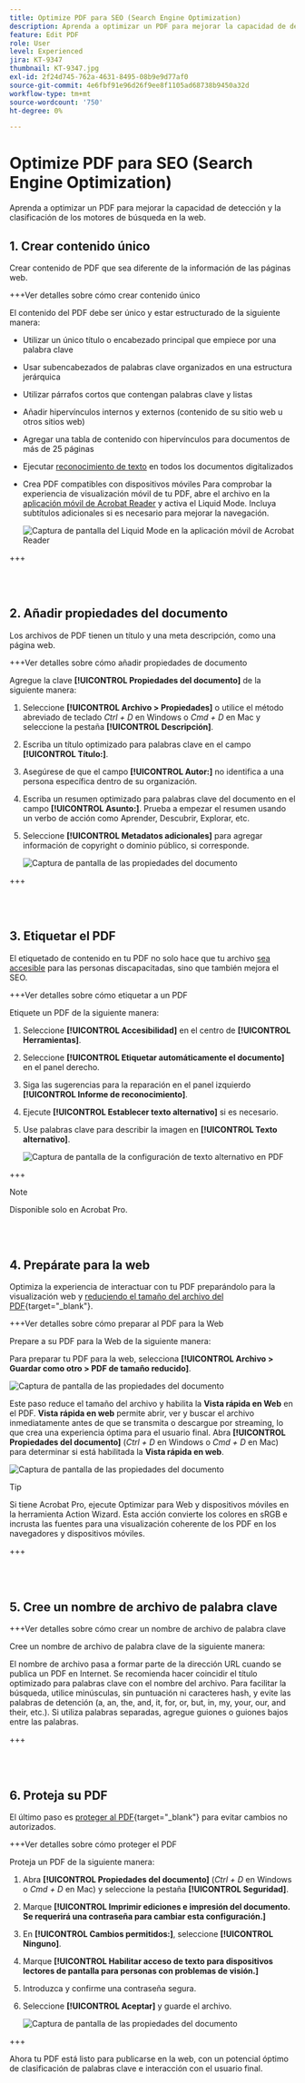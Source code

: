 ```yaml
---
title: Optimize PDF para SEO (Search Engine Optimization)
description: Aprenda a optimizar un PDF para mejorar la capacidad de detección y la clasificación de los motores de búsqueda en la web
feature: Edit PDF
role: User
level: Experienced
jira: KT-9347
thumbnail: KT-9347.jpg
exl-id: 2f24d745-762a-4631-8495-08b9e9d77af0
source-git-commit: 4e6fbf91e96d26f9ee8f1105ad68738b9450a32d
workflow-type: tm+mt
source-wordcount: '750'
ht-degree: 0%

---
```


# Optimize PDF para SEO (Search Engine Optimization)

Aprenda a optimizar un PDF para mejorar la capacidad de detección y la clasificación de los motores de búsqueda en la web.

## 1. Crear contenido único

Crear contenido de PDF que sea diferente de la información de las páginas web.

+++Ver detalles sobre cómo crear contenido único

El contenido del PDF debe ser único y estar estructurado de la siguiente manera:

* Utilizar un único título o encabezado principal que empiece por una palabra clave
* Usar subencabezados de palabras clave organizados en una estructura jerárquica
* Utilizar párrafos cortos que contengan palabras clave y listas
* Añadir hipervínculos internos y externos (contenido de su sitio web u otros sitios web)
* Agregar una tabla de contenido con hipervínculos para documentos de más de 25 páginas
* Ejecutar [reconocimiento de texto](https://experienceleague.adobe.com/docs/document-cloud-learn/acrobat-learning/getting-started/scan-and-ocr.html) en todos los documentos digitalizados
* Crea PDF compatibles con dispositivos móviles
Para comprobar la experiencia de visualización móvil de tu PDF, abre el archivo en la [aplicación móvil de Acrobat Reader](https://www.adobe.com/acrobat/mobile/acrobat-reader.html) y activa el Liquid Mode. Incluya subtítulos adicionales si es necesario para mejorar la navegación.

  ![Captura de pantalla del Liquid Mode en la aplicación móvil de Acrobat Reader](../assets/optimizeseo1.png)

+++

<br> 

## 2. Añadir propiedades del documento

Los archivos de PDF tienen un título y una meta descripción, como una página web.

+++Ver detalles sobre cómo añadir propiedades de documento

Agregue la clave **[!UICONTROL Propiedades del documento]** de la siguiente manera:

1. Seleccione **[!UICONTROL Archivo > Propiedades]** o utilice el método abreviado de teclado *Ctrl + D* en Windows o *Cmd + D* en Mac y seleccione la pestaña **[!UICONTROL Descripción]**.
1. Escriba un título optimizado para palabras clave en el campo **[!UICONTROL Título:]**.
1. Asegúrese de que el campo **[!UICONTROL Autor:]** no identifica a una persona específica dentro de su organización.
1. Escriba un resumen optimizado para palabras clave del documento en el campo **[!UICONTROL Asunto:]**.
Prueba a empezar el resumen usando un verbo de acción como Aprender, Descubrir, Explorar, etc.
1. Seleccione **[!UICONTROL Metadatos adicionales]** para agregar información de copyright o dominio público, si corresponde.

   ![Captura de pantalla de las propiedades del documento](../assets/optimizeseo2.png)

+++

<br> 

## 3. Etiquetar el PDF

El etiquetado de contenido en tu PDF no solo hace que tu archivo [sea accesible](https://experienceleague.adobe.com/docs/document-cloud-learn/acrobat-learning/advanced-tasks/accessibility.html) para las personas discapacitadas, sino que también mejora el SEO.

+++Ver detalles sobre cómo etiquetar a un PDF

Etiquete un PDF de la siguiente manera:

1. Seleccione **[!UICONTROL Accesibilidad]** en el centro de **[!UICONTROL Herramientas]**.
1. Seleccione **[!UICONTROL Etiquetar automáticamente el documento]** en el panel derecho.
1. Siga las sugerencias para la reparación en el panel izquierdo **[!UICONTROL Informe de reconocimiento]**.
1. Ejecute **[!UICONTROL Establecer texto alternativo]** si es necesario.
1. Use palabras clave para describir la imagen en **[!UICONTROL Texto alternativo]**.

   ![Captura de pantalla de la configuración de texto alternativo en PDF](../assets/optimizeseo3.png)

+++

>[!NOTE]
>
>Disponible solo en Acrobat Pro.

<br> 

## 4. Prepárate para la web

Optimiza la experiencia de interactuar con tu PDF preparándolo para la visualización web y [reduciendo el tamaño del archivo del PDF](https://www.adobe.com/es/acrobat/online/compress-pdf.html){target="_blank"}.

+++Ver detalles sobre cómo preparar al PDF para la Web

Prepare a su PDF para la Web de la siguiente manera:

Para preparar tu PDF para la web, selecciona **[!UICONTROL Archivo > Guardar como otro > PDF de tamaño reducido]**.

![Captura de pantalla de las propiedades del documento](../assets/optimizeseo4.png)

Este paso reduce el tamaño del archivo y habilita la **Vista rápida en Web** en el PDF. **Vista rápida en web** permite abrir, ver y buscar el archivo inmediatamente antes de que se transmita o descargue por streaming, lo que crea una experiencia óptima para el usuario final. Abra **[!UICONTROL Propiedades del documento]** (*Ctrl + D* en Windows o *Cmd + D* en Mac) para determinar si está habilitada la **Vista rápida en web**.

![Captura de pantalla de las propiedades del documento](../assets/optimizeseo5.png)

>[!TIP]
>
>Si tiene Acrobat Pro, ejecute Optimizar para Web y dispositivos móviles en la herramienta Action Wizard. Esta acción convierte los colores en sRGB e incrusta las fuentes para una visualización coherente de los PDF en los navegadores y dispositivos móviles.

+++

<br> 

## 5. Cree un nombre de archivo de palabra clave

+++Ver detalles sobre cómo crear un nombre de archivo de palabra clave

Cree un nombre de archivo de palabra clave de la siguiente manera:

El nombre de archivo pasa a formar parte de la dirección URL cuando se publica un PDF en Internet. Se recomienda hacer coincidir el título optimizado para palabras clave con el nombre del archivo. Para facilitar la búsqueda, utilice minúsculas, sin puntuación ni caracteres hash, y evite las palabras de detención (a, an, the, and, it, for, or, but, in, my, your, our, and their, etc.). Si utiliza palabras separadas, agregue guiones o guiones bajos entre las palabras.

+++

<br> 

## 6. Proteja su PDF

El último paso es [proteger al PDF](https://www.adobe.com/es/acrobat/online/password-protect-pdf.html){target="_blank"} para evitar cambios no autorizados.

+++Ver detalles sobre cómo proteger el PDF

Proteja un PDF de la siguiente manera:

1. Abra **[!UICONTROL Propiedades del documento]** (*Ctrl + D* en Windows o *Cmd + D* en Mac) y seleccione la pestaña **[!UICONTROL Seguridad]**.
1. Marque **[!UICONTROL Imprimir ediciones e impresión del documento. Se requerirá una contraseña para cambiar esta configuración.]**
1. En **[!UICONTROL Cambios permitidos:]**, seleccione **[!UICONTROL Ninguno]**.
1. Marque **[!UICONTROL Habilitar acceso de texto para dispositivos lectores de pantalla para personas con problemas de visión.]**
1. Introduzca y confirme una contraseña segura.
1. Seleccione **[!UICONTROL Aceptar]** y guarde el archivo.

   ![Captura de pantalla de las propiedades del documento](../assets/optimizeseo6.png)

+++

Ahora tu PDF está listo para publicarse en la web, con un potencial óptimo de clasificación de palabras clave e interacción con el usuario final.
